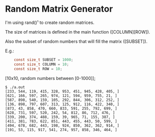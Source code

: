# Random Matrix Generator

I'm using rand()¹ to create random matrices. 

The size of matrices is defined in the main function ([COLUMN][ROW]).

Also the subset of random numbers that will fill the matrix ([SUBSET]).

E.g.:

```c
	const size_t SUBSET = 1000; 
	const size_t COLUMN = 10; 
	const size_t ROW = 10;
```

[10x10, random numbers between [0-1000]];

```shell
$ ./a.out
[233, 544, 119, 415, 328, 953, 451, 945, 428, 405, ]
[621, 166, 597, 265, 974, 121, 594, 959, 755, 21, ]
[587, 898, 540, 159, 105, 292, 844, 306, 312, 252, ]
[136, 898, 797, 607, 313, 125, 912, 116, 422, 340, ]
[873, 43, 858, 470, 660, 833, 591, 255, 792, 699, ]
[628, 731, 597, 520, 242, 54, 812, 86, 712, 476, ]
[339, 200, 374, 488, 159, 39, 965, 71, 155, 387, ]
[411, 381, 783, 622, 851, 443, 455, 443, 50, 599, ]
[494, 678, 682, 443, 198, 924, 850, 362, 362, 914, ]
[191, 53, 115, 917, 541, 274, 957, 858, 346, 464, ]
```

